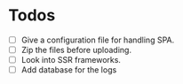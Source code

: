 # Todos

- [ ] Give a configuration file for handling SPA.
- [ ] Zip the files before uploading.
- [ ] Look into SSR frameworks.
- [ ] Add database for the logs